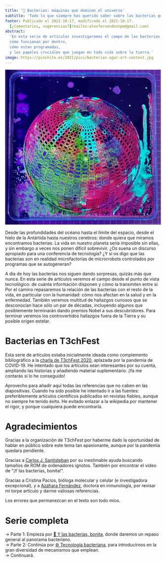 ```yaml
---
title: '🦠 Bacterias: máquinas que dominan el universo'
subtitle: 'Todo lo que siempre has querido saber sobre las bacterias que nos rodean'
footer: Publicado el 2021-10-17, modificado el 2021-10-17.
  [¿Comentarios, sugerencias?](mailto:alexfernandeznpm@gmail.com)
abstract:
  'En esta serie de artículos investigaremos el campo de las bacterias desde un punto de vista tecnológico:
  cómo funcionan por dentro,
  cómo estan programadas,
  y los papeles cruciales que juegan en toda vida sobre la tierra.'
image: https://pinchito.es/2021/pics/bacterias-agar-art-contest.jpg
---
```


!["Latitudes Leaking Longitudes", obra de Tarah Rhoda para el concurso "Agar Art" de la Sociedad Estadounidense de Microbiología. [Fuente](https://www.nationalgeographic.com/science/2019/11/agar-art-contest-winners-create-gorgeous-art-from-live-bacteria/).](/2021/pics/bacterias-agar-art-contest.jpg "Placas de agar multicolor dispuestas en forma de globo terráqueo.")

Desde las profundidades del océano hasta el límite del espacio,
desde el hielo de la Antártida hasta nuestros cerebros:
donde quiera que miramos encontramos bacterias.
La vida en nuestro planeta sería imposible sin ellas,
y sin embargo a veces nos ponen difícil sobrevivir.
¿Os suena un discurso apropiado para una conferencia de tecnología?
¿Y si os digo que las bacterias son en realidad microfactorías de microrrobots controlados por programas que se autogeneran?

A día de hoy las bacterias nos siguen dando sorpresas,
quizás más que nunca.
En esta serie de artículos veremos el campo desde el punto de vista tecnológico:
de cuánta información disponen y cómo la transmiten entre sí.
Por el camino repasaremos la relación de las bacterias con el resto de la vida,
en particular con la humanidad:
cómo nos afectan en la salud y en la enfermedad.
También veremos multitud de hallazgos curiosos que se desconocían hace sólo un par de décadas,
incluyendo algunos que posiblemente terminarán dando premios Nobel a sus descubridores.
Para terminar veremos los controvertidos hallazgos fuera de la Tierra y su posible origen estelar.

# Bacterias en T3chFest

Esta serie de artículos estaba inicialmente ideada como complemento bibliográfico a la
[charla de T3chFest 2020](https://t3chfest.es/2020/),
aplazada por la pandemia de COVID-19.
He intentado que los artículos sean interesantes por su cuenta,
ampliando las historias y añadiendo material suplementario.
¡Ya me contarás si lo he conseguido!

Aprovecho para añadir aquí todas las referencias que no caben en las diapositivas.
Cuando ha sido posible he intentado ir a las fuentes:
preferiblemente artículos científicos publicados en revistas fiables,
aunque no siempre he tenido éxito.
He evitado enlazar a la wikipedia por mantener el rigor,
y porque cualquiera puede encontrarla.

# Agradecimientos

Gracias a la organización de T3chFest por haberme dado la oportunidad de hablar en público
sobre este tema tan apasionante,
aunque por la pandemia quedara pendiente.

Gracias a
[Carlos J. Santisteban](https://twitter.com/zuiko21)
por su inestimable ayuda buscando tamaños de ROM de ordenadores ignotos.
También por encontrar el vídeo de "¡Y las bacterias, bonita!".

Gracias a Cristina Pacios, bióloga molecular y celular (e investigadora excepcional),
y a [Azahara Fernández](https://twitter.com/azahara_fergui),
doctora en inmunología,
por revisar mi torpe artículo y darme valiosas referencias.

Los errores que permanezcan en el texto son todo míos.

# Serie completa

→ Parte 1: Empieza por [🦠 Y las bacterias, bonita](/2021/bacterias-bonita),
donde daremos un repaso general al panorama bacteriano.  
→ Parte 2: Continúa por [⚙️ Tecnología bacteriana](/2022/bacterias-tecnologia),
para introducirnos en la gran diversidad de mecanismos que emplean.  
→ Continuará.  
<!--
* → Parte 3: [🖇️ El largo camino a la simbiosis](/2021/bacterias-simbiosis).
* → Parte 4: [Enfermedades autoinmunes](/2021/bacterias-autoinmunes).
* → Parte 5: [¿Venimos de las estrellas?](/2021/bacterias-estrellas)
* → Parte 6: [Conclusiones](/2021/bacterias-conclusiones).
-->

